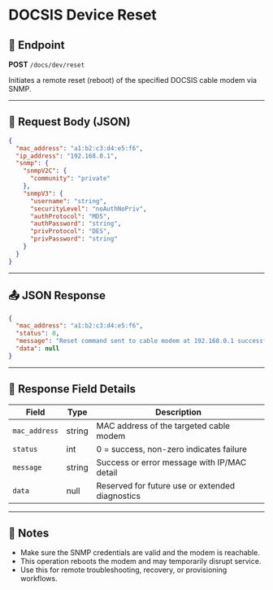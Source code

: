 # DOCSIS Device Reset

## 📡 Endpoint

**POST** `/docs/dev/reset`

Initiates a remote reset (reboot) of the specified DOCSIS cable modem via SNMP.

---

## 📅 Request Body (JSON)

```json
{
  "mac_address": "a1:b2:c3:d4:e5:f6",
  "ip_address": "192.168.0.1",
  "snmp": {
    "snmpV2C": {
      "community": "private"
    },
    "snmpV3": {
      "username": "string",
      "securityLevel": "noAuthNoPriv",
      "authProtocol": "MD5",
      "authPassword": "string",
      "privProtocol": "DES",
      "privPassword": "string"
    }
  }
}
```

---

## 📤 JSON Response

```json
{
  "mac_address": "a1:b2:c3:d4:e5:f6",
  "status": 0,
  "message": "Reset command sent to cable modem at 192.168.0.1 successfully.",
  "data": null
}
```

---

## 📘 Response Field Details

| Field         | Type   | Description                                     |
| ------------- | ------ | ----------------------------------------------- |
| `mac_address` | string | MAC address of the targeted cable modem         |
| `status`      | int    | 0 = success, non-zero indicates failure         |
| `message`     | string | Success or error message with IP/MAC detail     |
| `data`        | null   | Reserved for future use or extended diagnostics |

---

## 📃 Notes

* Make sure the SNMP credentials are valid and the modem is reachable.
* This operation reboots the modem and may temporarily disrupt service.
* Use this for remote troubleshooting, recovery, or provisioning workflows.
